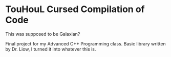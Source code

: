 # TouHouL Cursed Compilation of Code
This was supposed to be Galaxian?

Final project for my Advanced C++ Programming class. Basic library written by Dr. Liow, I turned it into whatever this is.
